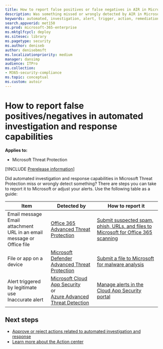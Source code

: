 ```yaml
---
title: How to report false positives or false negatives in AIR in Microsoft Threat Protection 
description: Was something missed or wrongly detected by AIR in Microsoft Threat Protection? Learn how to submit false positives or false negatives to Microsoft for analysis.
keywords: automated, investigation, alert, trigger, action, remediation, false positive, false negative
search.appverid: met150
ms.prod: microsoft-365-enterprise
ms.mktglfcycl: deploy
ms.sitesec: library
ms.pagetype: security
ms.author: deniseb
author: denisebmsft
ms.localizationpriority: medium
manager: dansimp
audience: ITPro
ms.collection: 
- M365-security-compliance 
ms.topic: conceptual
ms.custom: autoir
---
```


# How to report false positives/negatives in automated investigation and response capabilities

**Applies to:**
- Microsoft Threat Protection

[!INCLUDE [Prerelease information](../includes/prerelease.md)]

Did automated investigation and response capabilities in Microsoft Threat Protection miss or wrongly detect something? There are steps you can take to report it to Microsoft or adjust your alerts. Use the following table as a guide: 


|Item  |Detected by  |How to report it  |
|---------|---------|---------|
|Email message <br/>Email attachment <br/>URL in an email message or Office file      |[Office 365 Advanced Threat Protection](https://docs.microsoft.com/microsoft-365/security/office-365-security/office-365-atp)        |[Submit suspected spam, phish, URLs, and files to Microsoft for Office 365 scanning](https://docs.microsoft.com/microsoft-365/security/office-365-security/admin-submission)         |
|File or app on a device    |[Microsoft Defender Advanced Threat Protection](https://docs.microsoft.com/windows/security/threat-protection)         |[Submit a file to Microsoft for malware analysis](https://www.microsoft.com/wdsi/filesubmission)         |
|Alert triggered by legitimate use <br/>Inaccurate alert    |[Microsoft Cloud App Security](https://docs.microsoft.com/cloud-app-security)<br/> or <br/>[Azure Advanced Threat Detection](https://docs.microsoft.com/azure/security/fundamentals/threat-detection)         |[Manage alerts in the Cloud App Security portal](https://docs.microsoft.com/cloud-app-security/managing-alerts)         |


## Next steps

- [Approve or reject actions related to automated investigation and response](mtp-autoir-actions.md)
- [Learn more about the Action center](mtp-action-center.md)
